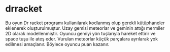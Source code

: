 # drracket
Bu oyun Dr racket programı kullanılarak kodlanmış olup gerekli kütüphaneler eklenerek oluşturulmuştur.
Uzay gemisi meteorlar ve geminin attığı mermiler 2D olarak modellenmiştir.
Oyuncu gemiyi yön tuşlarıyla hareket ettirir ve space tuşu ile ateş eder.
Vurulan meteorlar küçük parçalara ayrılarak yok edilmesi amaçlanır. Böylece oyuncu puan kazanır.
